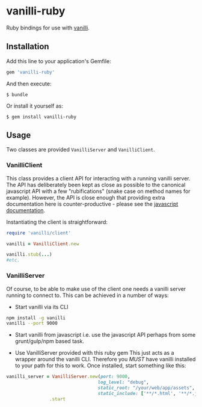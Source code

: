 # vanilli-ruby
Ruby bindings for use with [vanilli](https://github.com/mixradio/vanilli).

## Installation

Add this line to your application's Gemfile:

```ruby
gem 'vanilli-ruby'
```

And then execute:

    $ bundle

Or install it yourself as:

    $ gem install vanilli-ruby

## Usage
Two classes are provided `VanilliServer` and `VanilliClient`.

### VanilliClient
This class provides a client API for interacting with a running vanilli server. The API has
deliberately been kept as close as possible to the canonical javascript API with a few "rubifications"
(snake case on method names for example). However, the API is close enough that providing extra
documentation here is counter-productive - please see the [javascript documentation](https://github.com/mixradio/vanilli/wiki/API).

Instantiating the client is straightforward:

```ruby
require 'vanilli/client'

vanilli = VanilliClient.new

vanilli.stub(...)
#etc.
```

### VanilliServer
Of course, to be able to make use of the client one needs a vanilli server running to connect to. This
can be achieved in a number of ways:

* Start vanilli via its CLI
```sh
npm install -g vanilli
vanilli --port 9000
```

* Start vanilli from javascript
i.e. use the javascript API perhaps from some grunt/gulp/npm based task.

* Use VanilliServer provided with this ruby gem
This just acts as a wrapper around the vanilli CLI. Therefore you *MUST* have vanilli installed to your
path for this to work. Once installed, start something like this:

```ruby
vanilli_server = VanilliServer.new(port: 9000,
                                  log_level: "debug",
                                  static_root: "/your/web/app/assets",
                                  static_include: ['**/*.html', '**/*.js', '**/*.css*', '/robots.txt'])
                .start
```
